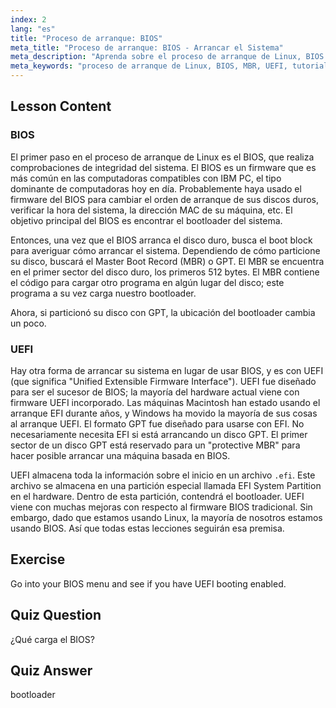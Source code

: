 ```yaml
---
index: 2
lang: "es"
title: "Proceso de arranque: BIOS"
meta_title: "Proceso de arranque: BIOS - Arrancar el Sistema"
meta_description: "Aprenda sobre el proceso de arranque de Linux, BIOS y MBR. Comprenda cómo se inicia su sistema con esta guía para principiantes. ¡Explore los conceptos de UEFI!"
meta_keywords: "proceso de arranque de Linux, BIOS, MBR, UEFI, tutorial de Linux, bootloader, Linux para principiantes, inicio del sistema"
---
```


## Lesson Content

### BIOS

El primer paso en el proceso de arranque de Linux es el BIOS, que realiza comprobaciones de integridad del sistema. El BIOS es un firmware que es más común en las computadoras compatibles con IBM PC, el tipo dominante de computadoras hoy en día. Probablemente haya usado el firmware del BIOS para cambiar el orden de arranque de sus discos duros, verificar la hora del sistema, la dirección MAC de su máquina, etc. El objetivo principal del BIOS es encontrar el bootloader del sistema.

Entonces, una vez que el BIOS arranca el disco duro, busca el boot block para averiguar cómo arrancar el sistema. Dependiendo de cómo particione su disco, buscará el Master Boot Record (MBR) o GPT. El MBR se encuentra en el primer sector del disco duro, los primeros 512 bytes. El MBR contiene el código para cargar otro programa en algún lugar del disco; este programa a su vez carga nuestro bootloader.

Ahora, si particionó su disco con GPT, la ubicación del bootloader cambia un poco.

### UEFI

Hay otra forma de arrancar su sistema en lugar de usar BIOS, y es con UEFI (que significa "Unified Extensible Firmware Interface"). UEFI fue diseñado para ser el sucesor de BIOS; la mayoría del hardware actual viene con firmware UEFI incorporado. Las máquinas Macintosh han estado usando el arranque EFI durante años, y Windows ha movido la mayoría de sus cosas al arranque UEFI. El formato GPT fue diseñado para usarse con EFI. No necesariamente necesita EFI si está arrancando un disco GPT. El primer sector de un disco GPT está reservado para un "protective MBR" para hacer posible arrancar una máquina basada en BIOS.

UEFI almacena toda la información sobre el inicio en un archivo `.efi`. Este archivo se almacena en una partición especial llamada EFI System Partition en el hardware. Dentro de esta partición, contendrá el bootloader. UEFI viene con muchas mejoras con respecto al firmware BIOS tradicional. Sin embargo, dado que estamos usando Linux, la mayoría de nosotros estamos usando BIOS. Así que todas estas lecciones seguirán esa premisa.

## Exercise

Go into your BIOS menu and see if you have UEFI booting enabled.

## Quiz Question

¿Qué carga el BIOS?

## Quiz Answer

bootloader
